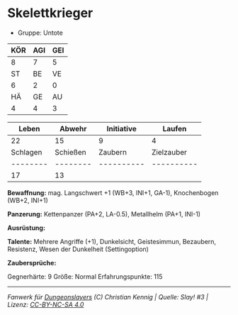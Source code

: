 # Skelettkrieger  
- Gruppe: Untote  

| KÖR | AGI | GEI |  
| --- | --- | --- |  
| 8   | 7   | 5   |
| ST  | BE  | VE  |  
| 6   | 2   | 0   |
| HÄ  | GE  | AU  |  
| 4   | 4   | 3   |


| Leben    | Abwehr   | Initiative | Laufen     |
| -------- | -------- | ---------- | ---------- |
| 22       | 15       | 9          | 4          |
| Schlagen | Schießen | Zaubern    | Zielzauber |
| -------- | -------- | ---------- | ---------- |
| 17       | 13       |            |            |

**Bewaffnung:**
mag. Langschwert +1 (WB+3, INI+1, GA-1), Knochenbogen (WB+2, INI+1)

**Panzerung:**
Kettenpanzer (PA+2, LA-0.5), Metallhelm (PA+1, INI-1)

**Ausrüstung:**


**Talente:**
Mehrere Angriffe (+1), Dunkelsicht, Geistesimmun, Bezaubern, Resistenz, Wesen der Dunkelheit (Settingoption)

**Zaubersprüche:**


Gegnerhärte: 9
Größe: Normal
Erfahrungspunkte: 115



___
*Fanwerk für [Dungeonslayers](https://www.dungeonslayers.net/) (C) Christian Kennig | Quelle: Slay! #3 | Lizenz: [CC-BY-NC-SA 4.0](https://creativecommons.org/licenses/by-nc-sa/4.0/deed.de)*
